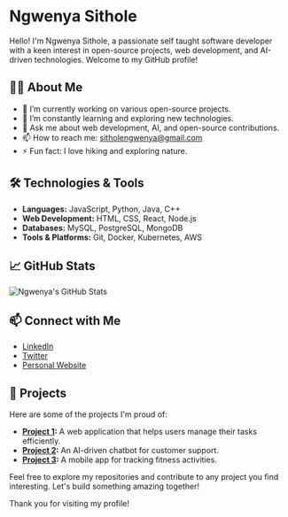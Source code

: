 # Ngwenya Sithole

Hello! I'm Ngwenya Sithole, a passionate self taught software developer with a keen interest in open-source projects, web development, and AI-driven technologies. Welcome to my GitHub profile!

## 👨‍💻 About Me

- 🔭 I’m currently working on various open-source projects.
- 🌱 I’m constantly learning and exploring new technologies.
- 💬 Ask me about web development, AI, and open-source contributions.
- 📫 How to reach me: sitholengwenya@gmail.com
- ⚡ Fun fact: I love hiking and exploring nature.

## 🛠️ Technologies & Tools

- **Languages:** JavaScript, Python, Java, C++
- **Web Development:** HTML, CSS, React, Node.js
- **Databases:** MySQL, PostgreSQL, MongoDB
- **Tools & Platforms:** Git, Docker, Kubernetes, AWS

## 📈 GitHub Stats

![Ngwenya's GitHub Stats](https://github-readme-stats.vercel.app/api?username=NgwenyaSIthole&show_icons=true&theme=radical)

## 📫 Connect with Me

- [LinkedIn](https://www.linkedin.com/in/ngwenya-sithole/)
- [Twitter](https://twitter.com/NgwenyaSIthole)
- [Personal Website](https://ngwenya-sithole.dev)

## 🌟 Projects

Here are some of the projects I'm proud of:

- **[Project 1](https://github.com/NgwenyaSIthole/project1):** A web application that helps users manage their tasks efficiently.
- **[Project 2](https://github.com/NgwenyaSIthole/project2):** An AI-driven chatbot for customer support.
- **[Project 3](https://github.com/NgwenyaSIthole/project3):** A mobile app for tracking fitness activities.

Feel free to explore my repositories and contribute to any project you find interesting. Let's build something amazing together!

Thank you for visiting my profile!
